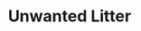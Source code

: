 ---
title: Unwanted Litter
order: 1
links:
  - text: "Pregnancy and kitten care (Web)"
    url: "http://www.cats.org.uk/help-and-advice/pregnancy-and-kitten-care"
  - text: "Neutering (PDF)"
    url: "https://www.cats.org.uk/media/sn5dd54p/neutering-2025.pdf"
  - text: "Kitten care (PDF)"
    url: "https://www.cats.org.uk/media/1ecfurys/caring-for-your-kitten-2025.pdf"
  - text: "Care of pregnant cats (PDF)"
    url: "https://www.cats.org.uk/media/vtfjwa3l/pregnant-cats-2025.pdf"
  - text: "Kitten socialisation chart (PDF)"
    url: "https://www.cats.org.uk/media/1985/socialisation-chart.pdf"
  - text: "Kitten care video (Youtube)"
    url: "https://youtu.be/fWs_YArKyEU?si=Eis3oDJE9QhD5wda"
---